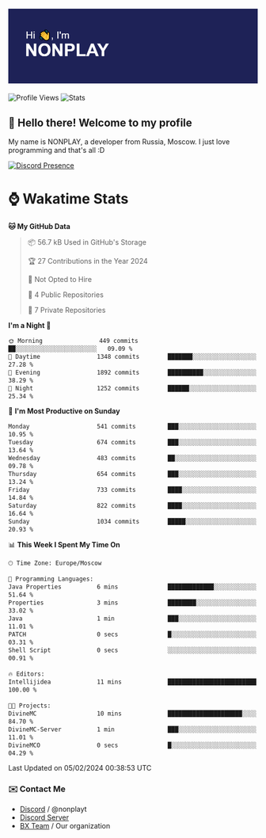 ![Discord Presence](./header.png)
<br></br>
![Profile Views](https://komarev.com/ghpvc/?username=NONPLAYT&color=blue&style=for-the-badge)
![Stats](https://img.shields.io/badge/0%25-OPTIMIZED-orange?style=for-the-badge)


## :wave: Hello there! Welcome to my profile

My name is NONPLAY, a developer from Russia, Moscow. I just love programming and that's all :D

[![Discord Presence](https://lanyard.cnrad.dev/api/597087584090587177?showDisplayName=true)](https://discord.com/users/597087584090587177) 

# ⌚ Wakatime Stats

<!--START_SECTION:waka-->
**🐱 My GitHub Data** 

> 📦 56.7 kB Used in GitHub's Storage 
 > 
> 🏆 27 Contributions in the Year 2024
 > 
> 🚫 Not Opted to Hire
 > 
> 📜 4 Public Repositories 
 > 
> 🔑 7 Private Repositories 
 > 
**I'm a Night 🦉** 

```text
🌞 Morning                449 commits         ██░░░░░░░░░░░░░░░░░░░░░░░   09.09 % 
🌆 Daytime                1348 commits        ███████░░░░░░░░░░░░░░░░░░   27.28 % 
🌃 Evening                1892 commits        ██████████░░░░░░░░░░░░░░░   38.29 % 
🌙 Night                  1252 commits        ██████░░░░░░░░░░░░░░░░░░░   25.34 % 
```
📅 **I'm Most Productive on Sunday** 

```text
Monday                   541 commits         ███░░░░░░░░░░░░░░░░░░░░░░   10.95 % 
Tuesday                  674 commits         ███░░░░░░░░░░░░░░░░░░░░░░   13.64 % 
Wednesday                483 commits         ██░░░░░░░░░░░░░░░░░░░░░░░   09.78 % 
Thursday                 654 commits         ███░░░░░░░░░░░░░░░░░░░░░░   13.24 % 
Friday                   733 commits         ████░░░░░░░░░░░░░░░░░░░░░   14.84 % 
Saturday                 822 commits         ████░░░░░░░░░░░░░░░░░░░░░   16.64 % 
Sunday                   1034 commits        █████░░░░░░░░░░░░░░░░░░░░   20.93 % 
```


📊 **This Week I Spent My Time On** 

```text
🕑︎ Time Zone: Europe/Moscow

💬 Programming Languages: 
Java Properties          6 mins              █████████████░░░░░░░░░░░░   51.64 % 
Properties               3 mins              ████████░░░░░░░░░░░░░░░░░   33.02 % 
Java                     1 min               ███░░░░░░░░░░░░░░░░░░░░░░   11.01 % 
PATCH                    0 secs              █░░░░░░░░░░░░░░░░░░░░░░░░   03.31 % 
Shell Script             0 secs              ░░░░░░░░░░░░░░░░░░░░░░░░░   00.91 % 

🔥 Editors: 
Intellijidea             11 mins             █████████████████████████   100.00 % 

🐱‍💻 Projects: 
DivineMC                 10 mins             █████████████████████░░░░   84.70 % 
DivineMC-Server          1 min               ███░░░░░░░░░░░░░░░░░░░░░░   11.01 % 
DivineMCO                0 secs              █░░░░░░░░░░░░░░░░░░░░░░░░   04.29 % 
```


 Last Updated on 05/02/2024 00:38:53 UTC
<!--END_SECTION:waka-->

### ✉️ Contact Me

- [Discord](https://discord.com/users/597087584090587177) / @nonplayt
- [Discord Server](https://discord.gg/p7cxhw7E2M)
- [BX Team](https://github.com/BX-Team) / Our organization
